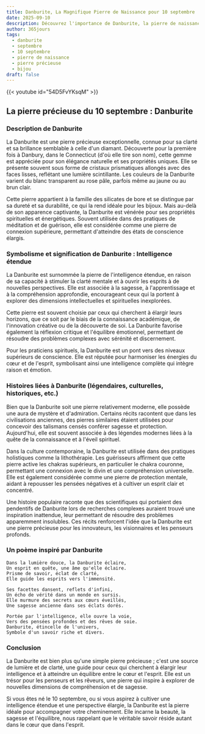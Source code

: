 ```yaml
---
title: Danburite, La Magnifique Pierre de Naissance pour 10 septembre
date: 2025-09-10
description: Découvrez l'importance de Danburite, la pierre de naissance du 10 septembre qui symbolise Intelligence étendue. Laissez sa beauté et sa signification illuminer votre journée.
author: 365jours
tags:
  - danburite
  - septembre
  - 10 septembre
  - pierre de naissance
  - pierre précieuse
  - bijou
draft: false
---
```


{{< youtube id="54D5FvYKsqM" >}}

## La pierre précieuse du 10 septembre : Danburite

### Description de Danburite

La Danburite est une pierre précieuse exceptionnelle, connue pour sa clarté et sa brillance semblable à celle d'un diamant. Découverte pour la première fois à Danbury, dans le Connecticut (d'où elle tire son nom), cette gemme est appréciée pour son élégance naturelle et ses propriétés uniques. Elle se présente souvent sous forme de cristaux prismatiques allongés avec des faces lisses, reflétant une lumière scintillante. Les couleurs de la Danburite varient du blanc transparent au rose pâle, parfois même au jaune ou au brun clair.

Cette pierre appartient à la famille des silicates de bore et se distingue par sa dureté et sa durabilité, ce qui la rend idéale pour les bijoux. Mais au-delà de son apparence captivante, la Danburite est vénérée pour ses propriétés spirituelles et énergétiques. Souvent utilisée dans des pratiques de méditation et de guérison, elle est considérée comme une pierre de connexion supérieure, permettant d'atteindre des états de conscience élargis.

### Symbolisme et signification de Danburite : Intelligence étendue

La Danburite est surnommée la pierre de l'intelligence étendue, en raison de sa capacité à stimuler la clarté mentale et à ouvrir les esprits à de nouvelles perspectives. Elle est associée à la sagesse, à l'apprentissage et à la compréhension approfondie, encourageant ceux qui la portent à explorer des dimensions intellectuelles et spirituelles inexplorées.

Cette pierre est souvent choisie par ceux qui cherchent à élargir leurs horizons, que ce soit par le biais de la connaissance académique, de l'innovation créative ou de la découverte de soi. La Danburite favorise également la réflexion critique et l'équilibre émotionnel, permettant de résoudre des problèmes complexes avec sérénité et discernement.

Pour les praticiens spirituels, la Danburite est un pont vers des niveaux supérieurs de conscience. Elle est réputée pour harmoniser les énergies du cœur et de l'esprit, symbolisant ainsi une intelligence complète qui intègre raison et émotion.

### Histoires liées à Danburite (légendaires, culturelles, historiques, etc.)

Bien que la Danburite soit une pierre relativement moderne, elle possède une aura de mystère et d'admiration. Certains récits racontent que dans les civilisations anciennes, des pierres similaires étaient utilisées pour concevoir des talismans censés conférer sagesse et protection. Aujourd'hui, elle est souvent associée à des légendes modernes liées à la quête de la connaissance et à l'éveil spirituel.

Dans la culture contemporaine, la Danburite est utilisée dans des pratiques holistiques comme la lithothérapie. Les guérisseurs affirment que cette pierre active les chakras supérieurs, en particulier le chakra couronne, permettant une connexion avec le divin et une compréhension universelle. Elle est également considérée comme une pierre de protection mentale, aidant à repousser les pensées négatives et à cultiver un esprit clair et concentré.

Une histoire populaire raconte que des scientifiques qui portaient des pendentifs de Danburite lors de recherches complexes auraient trouvé une inspiration inattendue, leur permettant de résoudre des problèmes apparemment insolubles. Ces récits renforcent l'idée que la Danburite est une pierre précieuse pour les innovateurs, les visionnaires et les penseurs profonds.

### Un poème inspiré par Danburite

	Dans la lumière douce, la Danburite éclaire,  
	Un esprit en quête, une âme qu'elle éclaire.  
	Prisme de savoir, éclat de clarté,  
	Elle guide les esprits vers l'immensité.
	
	Ses facettes dansent, reflets d'infini,  
	Un écho de vérité dans un monde en sursis.  
	Elle murmure des secrets aux cœurs éveillés,  
	Une sagesse ancienne dans ses éclats dorés.
	
	Portée par l'intelligence, elle ouvre la voie,  
	Vers des pensées profondes et des rêves de soie.  
	Danburite, étincelle de l'univers,  
	Symbole d'un savoir riche et divers.

### Conclusion

La Danburite est bien plus qu'une simple pierre précieuse ; c'est une source de lumière et de clarté, une guide pour ceux qui cherchent à élargir leur intelligence et à atteindre un équilibre entre le cœur et l'esprit. Elle est un trésor pour les penseurs et les rêveurs, une pierre qui inspire à explorer de nouvelles dimensions de compréhension et de sagesse.

Si vous êtes né le 10 septembre, ou si vous aspirez à cultiver une intelligence étendue et une perspective élargie, la Danburite est la pierre idéale pour accompagner votre cheminement. Elle incarne la beauté, la sagesse et l'équilibre, nous rappelant que le véritable savoir réside autant dans le cœur que dans l'esprit.